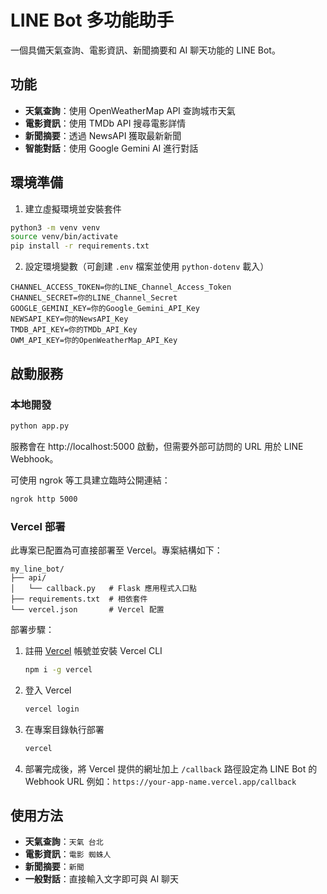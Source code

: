 # LINE Bot 多功能助手

一個具備天氣查詢、電影資訊、新聞摘要和 AI 聊天功能的 LINE Bot。

## 功能

- **天氣查詢**：使用 OpenWeatherMap API 查詢城市天氣
- **電影資訊**：使用 TMDb API 搜尋電影詳情
- **新聞摘要**：透過 NewsAPI 獲取最新新聞
- **智能對話**：使用 Google Gemini AI 進行對話

## 環境準備

1. 建立虛擬環境並安裝套件

```bash
python3 -m venv venv
source venv/bin/activate
pip install -r requirements.txt
```

2. 設定環境變數（可創建 `.env` 檔案並使用 `python-dotenv` 載入）

```
CHANNEL_ACCESS_TOKEN=你的LINE_Channel_Access_Token
CHANNEL_SECRET=你的LINE_Channel_Secret
GOOGLE_GEMINI_KEY=你的Google_Gemini_API_Key
NEWSAPI_KEY=你的NewsAPI_Key
TMDB_API_KEY=你的TMDb_API_Key
OWM_API_KEY=你的OpenWeatherMap_API_Key
```

## 啟動服務

### 本地開發

```bash
python app.py
```

服務會在 http://localhost:5000 啟動，但需要外部可訪問的 URL 用於 LINE Webhook。

可使用 ngrok 等工具建立臨時公開連結：
```bash
ngrok http 5000
```

### Vercel 部署

此專案已配置為可直接部署至 Vercel。專案結構如下：

```
my_line_bot/
├── api/
│   └── callback.py   # Flask 應用程式入口點
├── requirements.txt  # 相依套件
└── vercel.json       # Vercel 配置
```

部署步驟：

1. 註冊 [Vercel](https://vercel.com/) 帳號並安裝 Vercel CLI
   ```bash
   npm i -g vercel
   ```

2. 登入 Vercel
   ```bash
   vercel login
   ```

3. 在專案目錄執行部署
   ```bash
   vercel
   ```

4. 部署完成後，將 Vercel 提供的網址加上 `/callback` 路徑設定為 LINE Bot 的 Webhook URL
   例如：`https://your-app-name.vercel.app/callback`

## 使用方法

- **天氣查詢**：`天氣 台北`
- **電影資訊**：`電影 蜘蛛人`
- **新聞摘要**：`新聞`
- **一般對話**：直接輸入文字即可與 AI 聊天 